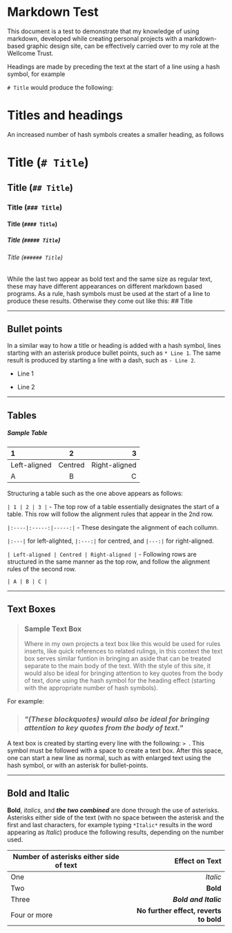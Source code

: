 # Markdown Test
This document is a test to demonstrate that my knowledge of using markdown, developed while creating personal projects with a markdown-based graphic design site, can be effectively carried over to my role at the Wellcome Trust.

Headings are made by preceding the text at the start of a line using a hash symbol, for example 

`# Title` would produce the following:

# Titles and headings 

An increased number of hash symbols creates a smaller heading, as follows

# Title (`# Title`)

## Title (`## Title`)

### Title (`### Title`)

#### Title (`#### Title`)

##### Title (`##### Title`)

###### Title (`###### Title`)

While the last two appear as bold text and the same size as regular text, these may have different appearances on different markdown based programs. As a rule, hash symbols must be used at the start of a line to produce these results. Otherwise they come out like this: ## Title

___

## Bullet points

In a similar way to how a title or heading is added with a hash symbol, lines starting with an asterisk produce bullet points, such as `* Line 1`. The same result is produced by starting a line with a dash, such as `- Line 2`.

* Line 1
- Line 2
___

## Tables

##### Sample Table
| 1 | 2 | 3 |
|:----|:-----:|-----:|
| Left-aligned | Centred | Right-aligned |
| A | B | C |


Structuring a table such as the one above appears as follows: 

`| 1 | 2 | 3 |` - The top row of a table essentially designates the start of a table. This row will follow the alignment rules that appear in the 2nd row.

`|:----|:-----:|-----:|` - These desingate the alignment of each collumn.

`|:---|` for left-alighted, `|:---:|` for centred, and `|---:|` for right-aligned.

`| Left-aligned | Centred | Right-aligned |` - Following rows are structured in the same manner as the top row, and follow the alignment rules of the second row.

`| A | B | C |`

___

## Text Boxes

> ### Sample Text Box
> Where in my own projects a text box like this would be used for rules inserts, like quick references to related rulings, in this
> context the text box serves similar funtion in bringing an aside that can be treated separate to the main body of the text.
> With the style of this site, it would also be ideal for bringing attention to key quotes from the body of text, done using the hash symbol for the heading effect (starting with the appropriate number of hash symbols).

For example:

> ### *"(These blockquotes) would also be ideal for bringing attention to key quotes from the body of text."*

A text box is created by starting every line with the following: `> `. This symbol must be followed with a space to create a text box. After this space, one can start a new line as normal, such as with enlarged text using the hash symbol, or with an asterisk for bullet-points.

___

## Bold and Italic

**Bold**, *italics*, and ***the two combined*** are done through the use of asterisks. 
Asterisks either side of the text (with no space between the asterisk and the first and last characters, for example typing
`*Italic*` results in the word appearing as *Italic*) 
produce the following results, depending on the number used.

| Number of asterisks either side of text | Effect on Text |
|---|---:|
| One | *Italic* |
| Two | **Bold** |
| Three | ***Bold and Italic*** |
| Four or more | ******No further effect, reverts to bold****** |

